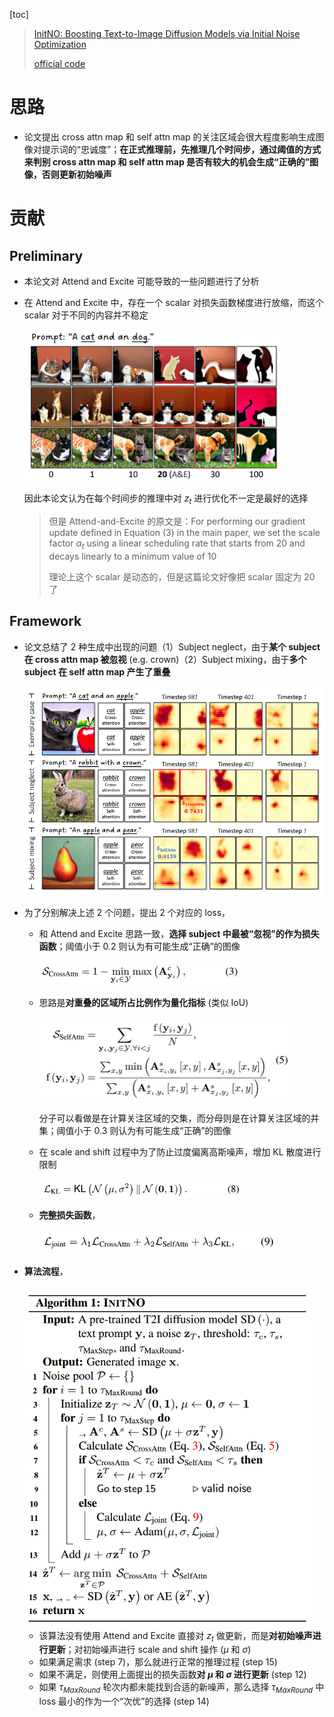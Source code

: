 [toc]

> [InitNO: Boosting Text-to-Image Diffusion Models via Initial Noise Optimization](https://arxiv.org/abs/2404.04650)
>
> [official code](https://github.com/xiefan-guo/initno)

# 思路

- 论文提出 cross attn map 和 self attn map 的关注区域会很大程度影响生成图像对提示词的“忠诚度”；**在正式推理前，先推理几个时间步，通过阈值的方式来判别 cross attn map 和 self attn map 是否有较大的机会生成“正确的”图像，否则更新初始噪声**



# 贡献

## Preliminary

- 本论文对 Attend and Excite 可能导致的一些问题进行了分析

- 在 Attend and Excite 中，存在一个 scalar 对损失函数梯度进行放缩，而这个 scalar 对于不同的内容并不稳定

  <img src="assets/image-20250501215254996.png" alt="image-20250501215254996" style="zoom:50%;" />

  因此本论文认为在每个时间步的推理中对 $z_t$ 进行优化不一定是最好的选择

  > 但是 Attend-and-Excite 的原文是：For performing our gradient update defined in Equation (3) in the main paper, we set the scale factor $\alpha_t$ using a linear scheduling rate that starts from 20 and decays linearly to a minimum value of 10
  >
  > 理论上这个 scalar 是动态的，但是这篇论文好像把 scalar 固定为 20 了



## Framework

- 论文总结了 2 种生成中出现的问题（1）Subject neglect，由于**某个 subject 在 cross attn map 被忽视** (e.g. crown)（2）Subject mixing，由于**多个 subject 在 self attn map 产生了重叠**

  <img src="assets/image-20250501221054336.png" alt="image-20250501221054336" style="zoom:65%;" />

- 为了分别解决上述 2 个问题，提出 2 个对应的 loss，

  - 和 Attend and Excite 思路一致，**选择 subject 中最被“忽视”的作为损失函数**；阈值小于 0.2 则认为有可能生成“正确”的图像

    <img src="assets/image-20250501222719721.png" alt="image-20250501222719721" style="zoom:50%;" />

  - 思路是**对重叠的区域所占比例作为量化指标** (类似 IoU)

    <img src="assets/image-20250501223431111.png" alt="image-20250501223431111" style="zoom:50%;" />

    分子可以看做是在计算关注区域的交集，而分母则是在计算关注区域的并集；阈值小于 0.3 则认为有可能生成“正确”的图像

  - 在 scale and shift 过程中为了防止过度偏离高斯噪声，增加 KL 散度进行限制

    <img src="assets/image-20250501225000531.png" alt="image-20250501225000531" style="zoom:60%;" />

  - **完整损失函数**，

    <img src="assets/image-20250501224740865.png" alt="image-20250501224740865" style="zoom:65%;" />

- **算法流程**，

  <img src="assets/image-20250501224144997.png" alt="image-20250501224144997" style="zoom:70%;" />

  - 该算法没有使用 Attend and Excite 直接对 $z_t$ 做更新，而是**对初始噪声进行更新**；对初始噪声进行 scale and shift 操作 ($\mu$ 和 $\sigma$)
  - 如果满足需求 (step 7)，那么就进行正常的推理过程 (step 15)
  - 如果不满足，则使用上面提出的损失函数**对 $\mu$ 和 $\sigma$ 进行更新** (step 12)
  - 如果 $\tau_{MaxRound}$ 轮次内都未能找到合适的新噪声，那么选择 $\tau_{MaxRound}$ 中 loss 最小的作为一个“次优”的选择 (step 14)

